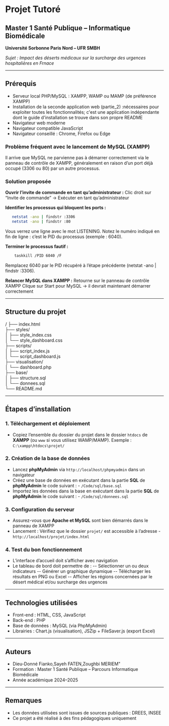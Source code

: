 # Projet Tutoré
## Master 1 Santé Publique – Informatique Biomédicale

**Université Sorbonne Paris Nord – UFR SMBH**

*Sujet : Impact des déserts médicaux sur la surcharge des urgences hospitalières en Frnace*

---

## Prérequis

- Serveur local PHP/MySQL : XAMPP, WAMP ou MAMP (de préférence XAMPP)
- Installation de la seconde application web (partie_2) :nécessaires pour exploiter toutes les fonctionnalités; c'est une application indépendante dont le guide d'installation se trouve dans son propre README
- Navigateur web moderne
- Navigateur compatible JavaScript
- Navigateur conseillé : Chrome, Firefox ou Edge

### Problème fréquent avec le lancement de MySQL (XAMPP)
Il arrive que MySQL ne parvienne pas à démarrer correctement via le panneau de contrôle de XAMPP, généralement en raison d’un port déjà occupé (3306 ou 80) par un autre processus.

### Solution proposée
**Ouvrir l’invite de commande en tant qu’administrateur :**
Clic droit sur “Invite de commande” → Exécuter en tant qu’administrateur

**Identifier les processus qui bloquent les ports :**
```bash
   netstat -ano | findstr :3306
   netstat -ano | findstr :80
```

Vous verrez une ligne avec le mot LISTENING. Notez le numéro indiqué en fin de ligne : c’est le PID du processus (exemple : 6040).

**Terminer le processus fautif :**
```bash
    taskkill /PID 6040 /F
```
Remplacez 6040 par le PID récupéré à l’étape précédente (netstat -ano | findstr :3306).

**Relancer MySQL dans XAMPP :**
Retourne sur le panneau de contrôle XAMPP
Clique sur Start pour MySQL → il devrait maintenant démarrer correctement


---

## Structure du projet

/
├── index.html  
├── styles/  
│   ├── style_index.css  
│   └── style_dashboard.css  
├── scripts/  
│   ├── script_index.js  
│   └── script_dashboard.js  
├── visualisation/  
│   └── dashboard.php  
├── base/  
│   ├── structure.sql  
│   └── donnees.sql  
└── README.md  

---

## Étapes d’installation

### 1. Téléchargement et déploiement

- Copiez l’ensemble du dossier du projet dans le dossier `htdocs` de **XAMPP** (ou `www` si vous utilisez WAMP/MAMP).
  Exemple : `C:\xampp\htdocs\projet/`

### 2. Création de la base de données

- Lancez **phpMyAdmin** via `http://localhost/phpmyadmin` dans un navigateur
- Créez une base de données en exécutant dans la partie **SQL** de **phpMyAdmin** le code suivant : - `/Code/sql/base.sql`
- Importez les données dans la base en exécutant dans la partie **SQL** de **phpMyAdmin** le code suivant :  - `/Code/sql/donnees.sql`

### 3. Configuration du serveur

- Assurez-vous que **Apache et MySQL** sont bien démarrés dans le panneau de XAMPP
- Lancement : Vérifiez que le dossier `projet/` est accessible à l’adresse - `http://localhost/projet/index.html`


### 4. Test du bon fonctionnement

- L’interface d’accueil doit s’afficher avec navigation
- Le tableau de bord doit permettre de :
  -- Sélectionner un ou deux indicateurs
  -- Générer un graphique dynamique
  -- Télécharger les résultats en PNG ou Excel
  -- Afficher les régions concernées par le désert médical et/ou surcharge des urgences

---

## Technologies utilisées

- Front-end : HTML, CSS, JavaScript
- Back-end : PHP
- Base de données : MySQL (via PhpMyAdmin)
- Librairies : Chart.js (visualisation), JSZip + FileSaver.js (export Excel)

---

## Auteurs

- Dieu-Donné Fianko,Sayeh FATEN,Zoughbi MERIEM" 
- Formation : Master 1 Santé Publique – Parcours Informatique Biomédicale  
- Année académique 2024–2025

---

## Remarques

- Les données utilisées sont issues de sources publiques : DREES, INSEE
- Ce projet a été réalisé à des fins pédagogiques uniquement


